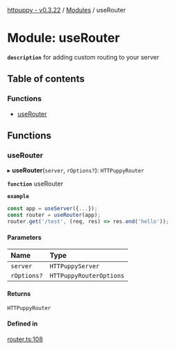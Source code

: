 [httpuppy - v0.3.22](../README.md) / [Modules](../modules.md) / useRouter

# Module: useRouter

**`description`** for adding custom routing to your server

## Table of contents

### Functions

- [useRouter](useRouter.md#userouter)

## Functions

### useRouter

▸ **useRouter**(`server`, `rOptions?`): `HTTPuppyRouter`

**`function`** useRouter

**`example`**
```javascript
const app = useServer({...});
const router = useRouter(app);
router.get('/test', (req, res) => res.end('hello'));
```

#### Parameters

| Name | Type |
| :------ | :------ |
| `server` | `HTTPuppyServer` |
| `rOptions?` | `HTTPuppyRouterOptions` |

#### Returns

`HTTPuppyRouter`

#### Defined in

[router.ts:108](https://github.com/abschill/httpuppy/blob/c30de6c/src/router.ts#L108)
